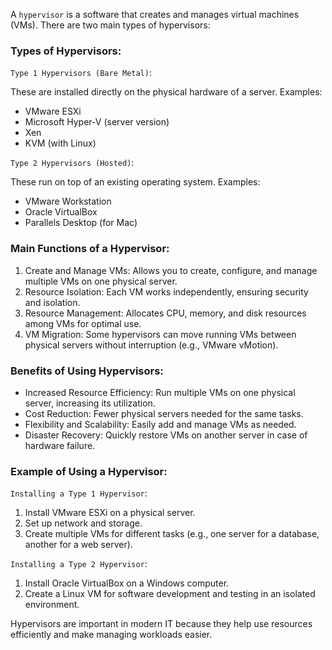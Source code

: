 A `hypervisor` is a software that creates and manages virtual machines (VMs). There are two main types of hypervisors:

### Types of Hypervisors:

`Type 1 Hypervisors (Bare Metal)`:

These are installed directly on the physical hardware of a server. Examples:

- VMware ESXi
- Microsoft Hyper-V (server version)
- Xen
- KVM (with Linux)

`Type 2 Hypervisors (Hosted)`:

These run on top of an existing operating system. Examples:

- VMware Workstation
- Oracle VirtualBox
- Parallels Desktop (for Mac)

### Main Functions of a Hypervisor:

1. Create and Manage VMs: Allows you to create, configure, and manage multiple VMs on one physical server.
2. Resource Isolation: Each VM works independently, ensuring security and isolation.
3. Resource Management: Allocates CPU, memory, and disk resources among VMs for optimal use.
4. VM Migration: Some hypervisors can move running VMs between physical servers without interruption (e.g., VMware vMotion).

### Benefits of Using Hypervisors:

- Increased Resource Efficiency: Run multiple VMs on one physical server, increasing its utilization.
- Cost Reduction: Fewer physical servers needed for the same tasks.
- Flexibility and Scalability: Easily add and manage VMs as needed.
- Disaster Recovery: Quickly restore VMs on another server in case of hardware failure.

### Example of Using a Hypervisor:

`Installing a Type 1 Hypervisor`:

1. Install VMware ESXi on a physical server.
2. Set up network and storage.
3. Create multiple VMs for different tasks (e.g., one server for a database, another for a web server).

`Installing a Type 2 Hypervisor`:

1. Install Oracle VirtualBox on a Windows computer.
2. Create a Linux VM for software development and testing in an isolated environment.

Hypervisors are important in modern IT because they help use resources efficiently and make managing workloads easier.
